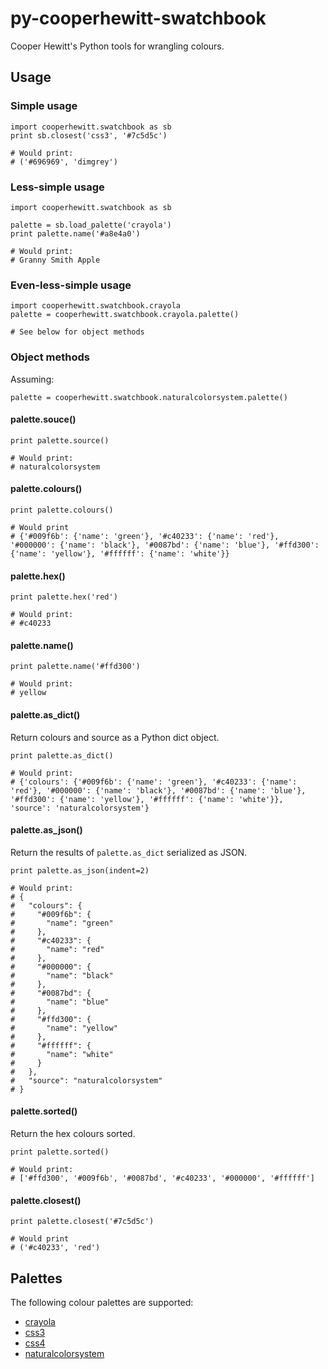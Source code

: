 # py-cooperhewitt-swatchbook

Cooper Hewitt's Python tools for wrangling colours.

## Usage

### Simple usage

	import cooperhewitt.swatchbook as sb
	print sb.closest('css3', '#7c5d5c')

	# Would print:
	# ('#696969', 'dimgrey') 

### Less-simple usage

	import cooperhewitt.swatchbook as sb

	palette = sb.load_palette('crayola')
	print palette.name('#a8e4a0')

	# Would print:
	# Granny Smith Apple

### Even-less-simple usage

	import cooperhewitt.swatchbook.crayola
	palette = cooperhewitt.swatchbook.crayola.palette()

	# See below for object methods

### Object methods

Assuming:

	palette = cooperhewitt.swatchbook.naturalcolorsystem.palette()

#### palette.souce()

	print palette.source()

	# Would print:
	# naturalcolorsystem

#### palette.colours()

	print palette.colours()

	# Would print
	# {'#009f6b': {'name': 'green'}, '#c40233': {'name': 'red'}, '#000000': {'name': 'black'}, '#0087bd': {'name': 'blue'}, '#ffd300': {'name': 'yellow'}, '#ffffff': {'name': 'white'}}

#### palette.hex(<NAME>)

	print palette.hex('red')

	# Would print:
	# #c40233

#### palette.name(<HEX>)

	print palette.name('#ffd300')

	# Would print:
	# yellow

#### palette.as_dict()

Return colours and source as a Python dict object.

	print palette.as_dict()

	# Would print:
	# {'colours': {'#009f6b': {'name': 'green'}, '#c40233': {'name': 'red'}, '#000000': {'name': 'black'}, '#0087bd': {'name': 'blue'}, '#ffd300': {'name': 'yellow'}, '#ffffff': {'name': 'white'}}, 'source': 'naturalcolorsystem'}

#### palette.as_json(<KWARGS>)

Return the results of `palette.as_dict` serialized as JSON.

	print palette.as_json(indent=2)

	# Would print:
	# {
	#   "colours": {
	#     "#009f6b": {
	#       "name": "green"
	#     }, 
	#     "#c40233": {
	#       "name": "red"
	#     }, 
	#     "#000000": {
	#       "name": "black"
	#     }, 
	#     "#0087bd": {
	#       "name": "blue"
	#     }, 
	#     "#ffd300": {
	#       "name": "yellow"
	#     }, 
	#     "#ffffff": {
	#       "name": "white"
	#     }
	#   }, 
	#   "source": "naturalcolorsystem"
	# }
	
#### palette.sorted()

Return the hex colours sorted.
    
	print palette.sorted()

	# Would print:
	# ['#ffd300', '#009f6b', '#0087bd', '#c40233', '#000000', '#ffffff']

#### palette.closest(<HEX>)

	print palette.closest('#7c5d5c')

	# Would print
	# ('#c40233', 'red')

## Palettes

The following colour palettes are supported:

* [crayola](https://github.com/cooperhewitt/py-cooperhewitt-swatchbook/blob/master/cooperhewitt/swatchbook/crayola.py)
* [css3](https://github.com/cooperhewitt/py-cooperhewitt-swatchbook/blob/master/cooperhewitt/swatchbook/css3.py)
* [css4](https://github.com/cooperhewitt/py-cooperhewitt-swatchbook/blob/master/cooperhewitt/swatchbook/css4.py)
* [naturalcolorsystem](https://github.com/cooperhewitt/py-cooperhewitt-swatchbook/blob/master/cooperhewitt/swatchbook/naturalcolorsystem.py)

